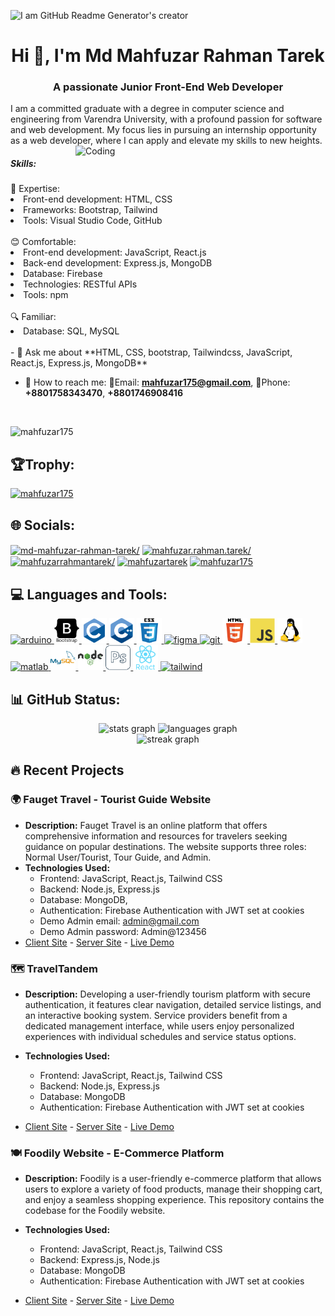 ![I am GitHub Readme Generator's creator](https://media.licdn.com/dms/image/D5616AQGshvjGScb9HQ/profile-displaybackgroundimage-shrink_350_1400/0/1702103407284?e=1707350400&v=beta&t=8OaIPbdr0hYP9XcdoXVAkvdN6hfdcExcQYz-evJkeKE)

<h1 align="center">Hi 👋, I'm Md Mahfuzar Rahman Tarek</h1>
<h3 align="center">A passionate Junior Front-End Web Developer</h3>
I am a committed graduate with a degree in computer science and engineering from Varendra University, with a profound passion for software and web development. My focus lies in pursuing an internship opportunity as a web developer, where I can apply and elevate my skills to new heights.
<img align="right" alt="Coding" width="400" src="https://cdn.dribbble.com/users/1162077/screenshots/3848914/programmer.gif">
<h5>Skills:</h5>
🌟 Expertise:
  <li>Front-end development: HTML, CSS</li>
  <li>Frameworks: Bootstrap, Tailwind</li> 
  <li>Tools: Visual Studio Code, GitHub</li>
  <br>
😊 Comfortable:
  <li>Front-end development: JavaScript, React.js</li>
  <li>Back-end development: Express.js, MongoDB</li>
  <li>Database: Firebase</li>
  <li>Technologies: RESTful APIs </li>
  <li>Tools: npm</li>
  <br>
🔍 Familiar:
<li>Database: SQL, MySQL</li>
<br>
- 💬 Ask me about **HTML, CSS, bootstrap, Tailwindcss, JavaScript, React.js, Express.js, MongoDB**

- 🤝 How to reach me: 📧Email: **mahfuzar175@gmail.com**, 📱Phone: **+8801758343470**, **+8801746908416**
<br>
<p align="left"> <img src="https://komarev.com/ghpvc/?username=mahfuzar175&label=Profile%20views&color=0e75b6&style=flat" alt="mahfuzar175" /> </p>

<h2 align="left">🏆Trophy:</h2>
<p align="left"> <a href="https://github.com/ryo-ma/github-profile-trophy"><img src="https://github-profile-trophy.vercel.app/?username=mahfuzar175" alt="mahfuzar175" /></a> </p>

<h2 align="left">🌐 Socials:</h2>
<p align="left">
<a href="https://linkedin.com/in/md-mahfuzar-rahman-tarek/" target="blank"><img align="center" src="https://raw.githubusercontent.com/rahuldkjain/github-profile-readme-generator/master/src/images/icons/Social/linked-in-alt.svg" alt="md-mahfuzar-rahman-tarek/" height="30" width="40" /></a>
<a href="https://fb.com/mahfuzar.rahman.tarek/" target="blank"><img align="center" src="https://raw.githubusercontent.com/rahuldkjain/github-profile-readme-generator/master/src/images/icons/Social/facebook.svg" alt="mahfuzar.rahman.tarek/" height="30" width="40" /></a>
<a href="https://instagram.com/mahfuzarrahmantarek/" target="blank"><img align="center" src="https://raw.githubusercontent.com/rahuldkjain/github-profile-readme-generator/master/src/images/icons/Social/instagram.svg" alt="mahfuzarrahmantarek/" height="30" width="40" /></a>
<a href="https://twitter.com/mahfuzartarek" target="blank"><img align="center" src="https://raw.githubusercontent.com/rahuldkjain/github-profile-readme-generator/master/src/images/icons/Social/twitter.svg" alt="mahfuzartarek" height="30" width="40" /></a>
<a href="https://www.hackerrank.com/mahfuzar175" target="blank"><img align="center" src="https://raw.githubusercontent.com/rahuldkjain/github-profile-readme-generator/master/src/images/icons/Social/hackerrank.svg" alt="mahfuzar175" height="30" width="40" /></a>
</p>

<h2 align="left">💻 Languages and Tools:</h2>
<p align="left"> <a href="https://www.arduino.cc/" target="_blank" rel="noreferrer"> <img src="https://cdn.worldvectorlogo.com/logos/arduino-1.svg" alt="arduino" width="40" height="40"/> </a> <a href="https://getbootstrap.com" target="_blank" rel="noreferrer"> <img src="https://raw.githubusercontent.com/devicons/devicon/master/icons/bootstrap/bootstrap-plain-wordmark.svg" alt="bootstrap" width="40" height="40"/> </a> <a href="https://www.cprogramming.com/" target="_blank" rel="noreferrer"> <img src="https://raw.githubusercontent.com/devicons/devicon/master/icons/c/c-original.svg" alt="c" width="40" height="40"/> </a> <a href="https://www.w3schools.com/cpp/" target="_blank" rel="noreferrer"> <img src="https://raw.githubusercontent.com/devicons/devicon/master/icons/cplusplus/cplusplus-original.svg" alt="cplusplus" width="40" height="40"/> </a> <a href="https://www.w3schools.com/css/" target="_blank" rel="noreferrer"> <img src="https://raw.githubusercontent.com/devicons/devicon/master/icons/css3/css3-original-wordmark.svg" alt="css3" width="40" height="40"/> </a> <a href="https://www.figma.com/" target="_blank" rel="noreferrer"> <img src="https://www.vectorlogo.zone/logos/figma/figma-icon.svg" alt="figma" width="40" height="40"/> </a> <a href="https://git-scm.com/" target="_blank" rel="noreferrer"> <img src="https://www.vectorlogo.zone/logos/git-scm/git-scm-icon.svg" alt="git" width="40" height="40"/> </a> <a href="https://www.w3.org/html/" target="_blank" rel="noreferrer"> <img src="https://raw.githubusercontent.com/devicons/devicon/master/icons/html5/html5-original-wordmark.svg" alt="html5" width="40" height="40"/> </a> <a href="https://developer.mozilla.org/en-US/docs/Web/JavaScript" target="_blank" rel="noreferrer"> <img src="https://raw.githubusercontent.com/devicons/devicon/master/icons/javascript/javascript-original.svg" alt="javascript" width="40" height="40"/> </a> <a href="https://www.linux.org/" target="_blank" rel="noreferrer"> <img src="https://raw.githubusercontent.com/devicons/devicon/master/icons/linux/linux-original.svg" alt="linux" width="40" height="40"/> </a> <a href="https://www.mathworks.com/" target="_blank" rel="noreferrer"> <img src="https://upload.wikimedia.org/wikipedia/commons/2/21/Matlab_Logo.png" alt="matlab" width="40" height="40"/> </a> <a href="https://www.mysql.com/" target="_blank" rel="noreferrer"> <img src="https://raw.githubusercontent.com/devicons/devicon/master/icons/mysql/mysql-original-wordmark.svg" alt="mysql" width="40" height="40"/> </a> <a href="https://nodejs.org" target="_blank" rel="noreferrer"> <img src="https://raw.githubusercontent.com/devicons/devicon/master/icons/nodejs/nodejs-original-wordmark.svg" alt="nodejs" width="40" height="40"/> </a> <a href="https://www.photoshop.com/en" target="_blank" rel="noreferrer"> <img src="https://raw.githubusercontent.com/devicons/devicon/master/icons/photoshop/photoshop-line.svg" alt="photoshop" width="40" height="40"/> </a> <a href="https://reactjs.org/" target="_blank" rel="noreferrer"> <img src="https://raw.githubusercontent.com/devicons/devicon/master/icons/react/react-original-wordmark.svg" alt="react" width="40" height="40"/> </a> <a href="https://tailwindcss.com/" target="_blank" rel="noreferrer"> <img src="https://www.vectorlogo.zone/logos/tailwindcss/tailwindcss-icon.svg" alt="tailwind" width="40" height="40"/> </a> </p>

<h2 align="left">📊 GitHub Status:</h2>
<div align="center">
  <img src="https://github-readme-stats.vercel.app/api?username=mahfuzar175&hide_title=false&hide_rank=false&show_icons=true&include_all_commits=true&count_private=true&disable_animations=false&&theme=transparent&locale=en&hide_border=false" height="150" alt="stats graph"  />
  <img src="https://github-readme-stats.vercel.app/api/top-langs?username=mahfuzar175&locale=en&hide_title=false&layout=compact&card_width=320&langs_count=5&&theme=transparent&hide_border=false" height="150" alt="languages graph"  />
</div>


<div align="center">
  <img src="https://streak-stats.demolab.com?user=mahfuzar175&locale=en&mode=daily&theme=transparent&hide_border=false&border_radius=5&order=3" height="220" alt="streak graph"  />
</div>


## 🔥 Recent Projects

### 🌍 Fauget Travel - Tourist Guide Website
- **Description:** Fauget Travel is an online platform that offers comprehensive information and resources for travelers seeking guidance on popular destinations. The website supports three roles: Normal User/Tourist, Tour Guide, and Admin.
- **Technologies Used:**
  - Frontend: JavaScript, React.js, Tailwind CSS
  - Backend: Node.js, Express.js
  - Database: MongoDB,
  - Authentication: Firebase Authentication with JWT set at cookies
  - Demo Admin email: admin@gmail.com
  - Demo Admin password: Admin@123456
- [Client Site](https://github.com/mahfuzar175/fauget-travel-client-side) - [Server Site](https://github.com/mahfuzar175/fauget-travel-server-side) - [Live Demo](https://fauget-travel.web.app/)


### 🗺️ TravelTandem

- **Description:** Developing a user-friendly tourism platform with secure authentication, it features clear navigation, detailed service listings, and an interactive booking system. Service providers benefit from a dedicated management interface, while users enjoy personalized experiences with individual schedules and service status options.

- **Technologies Used:**
  - Frontend: JavaScript, React.js, Tailwind CSS
  - Backend: Node.js, Express.js
  - Database: MongoDB
  - Authentication: Firebase Authentication with JWT set at cookies
- [Client Site](https://github.com/mahfuzar175/travel_tandem-client-side) - [Server Site](https://github.com/mahfuzar175/travel_tandem-server-side) - [Live Demo](https://traveltandem-995c1.web.app/)


### 🍽️ Foodily Website - E-Commerce Platform

- **Description:** Foodily is a user-friendly e-commerce platform that allows users to explore a variety of food products, manage their shopping cart, and enjoy a seamless shopping experience. This repository contains the codebase for the Foodily website.
- **Technologies Used:**
  - Frontend: JavaScript, React.js, Tailwind CSS
  - Backend: Express.js, Node.js
  - Database: MongoDB
  - Authentication: Firebase Authentication with JWT set at cookies

- [Client Site](https://github.com/mahfuzar175/brandshop-client-side) - [Server Site](https://github.com/mahfuzar175/brandshop-server-side) - [Live Demo](https://foodily-website.web.app/)
